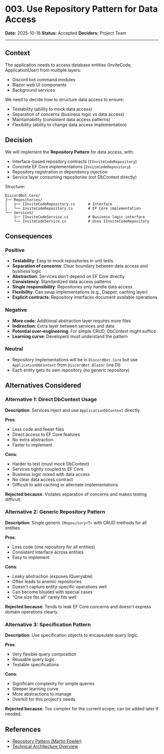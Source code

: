 # 003. Use Repository Pattern for Data Access

**Date:** 2025-10-18
**Status:** Accepted
**Deciders:** Project Team

---

## Context

The application needs to access database entities (InviteCode, ApplicationUser) from multiple layers:
- Discord bot command modules
- Blazor web UI components
- Background services

We need to decide how to structure data access to ensure:
- Testability (ability to mock data access)
- Separation of concerns (business logic vs data access)
- Maintainability (consistent data access patterns)
- Flexibility (ability to change data access implementation)

## Decision

We will implement the **Repository Pattern** for data access, with:
- Interface-based repository contracts (`IInviteCodeRepository`)
- Concrete EF Core implementations (`InviteCodeRepository`)
- Repository registration in dependency injection
- Service layer consuming repositories (not DbContext directly)

Structure:
```
DiscordBot.Core/
├── Repositories/
│   ├── IInviteCodeRepository.cs      # Interface
│   └── InviteCodeRepository.cs       # EF Core implementation
└── Services/
    ├── IInviteCodeService.cs         # Business logic interface
    └── InviteCodeService.cs          # Uses IInviteCodeRepository
```

## Consequences

### Positive

- **Testability**: Easy to mock repositories in unit tests
- **Separation of concerns**: Clear boundary between data access and business logic
- **Abstraction**: Services don't depend on EF Core directly
- **Consistency**: Standardized data access patterns
- **Single responsibility**: Repositories only handle data access
- **Flexibility**: Can swap implementations (e.g., Dapper, caching layer)
- **Explicit contracts**: Repository interfaces document available operations

### Negative

- **More code**: Additional abstraction layer requires more files
- **Indirection**: Extra layer between services and data
- **Potential over-engineering**: For simple CRUD, DbContext might suffice
- **Learning curve**: Developers must understand the pattern

### Neutral

- Repository implementations will be in `DiscordBot.Core` but use `ApplicationDbContext` from `DiscordBot.Blazor` (via DI)
- Each entity gets its own repository (no generic repository)

## Alternatives Considered

### Alternative 1: Direct DbContext Usage

**Description**: Services inject and use `ApplicationDbContext` directly.

**Pros**:
- Less code and fewer files
- Direct access to EF Core features
- No extra abstraction
- Faster to implement

**Cons**:
- Harder to test (must mock DbContext)
- Services tightly coupled to EF Core
- Business logic mixed with data access
- No clear data access contract
- Difficult to add caching or alternate implementations

**Rejected because**: Violates separation of concerns and makes testing difficult.

### Alternative 2: Generic Repository Pattern

**Description**: Single generic `IRepository<T>` with CRUD methods for all entities.

**Pros**:
- Less code (one repository for all entities)
- Consistent interface across entities
- Easy to implement

**Cons**:
- Leaky abstraction (exposes IQueryable)
- Often leads to anemic repositories
- Doesn't capture entity-specific operations well
- Can become bloated with special cases
- "One size fits all" rarely fits well

**Rejected because**: Tends to leak EF Core concerns and doesn't express domain operations clearly.

### Alternative 3: Specification Pattern

**Description**: Use specification objects to encapsulate query logic.

**Pros**:
- Very flexible query composition
- Reusable query logic
- Testable specifications

**Cons**:
- Significant complexity for simple queries
- Steeper learning curve
- More abstractions to manage
- Overkill for this project's needs

**Rejected because**: Too complex for the current scope; can be added later if needed.

## References

- [Repository Pattern (Martin Fowler)](https://martinfowler.com/eaaCatalog/repository.html)
- [Technical Architecture Overview](../02-architecture/01-technical-overview.md)
